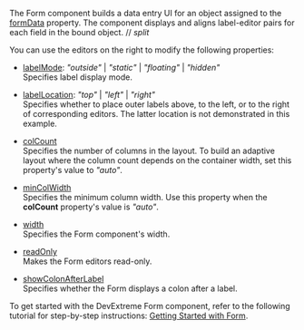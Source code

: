 The Form component builds a data entry UI for an object assigned to the [formData](/Documentation/ApiReference/UI_Components/dxForm/Configuration/#formData) property. The component displays and aligns label-editor pairs for each field in the bound object.
// _split_

You can use the editors on the right to modify the following properties:

- [labelMode](/Documentation/ApiReference/UI_Components/dxForm/Configuration/#labelMode): *"outside"* | *"static"* | *"floating"* | *"hidden"*        
Specifies label display mode.

- [labelLocation](/Documentation/ApiReference/UI_Components/dxForm/Configuration/#labelLocation): *"top"* | *"left"* | *"right"*         
Specifies whether to place outer labels above, to the left, or to the right of corresponding editors. The latter location is not demonstrated in this example.

- [colCount](/Documentation/ApiReference/UI_Components/dxForm/Configuration/#colCount)  
Specifies the number of columns in the layout. To build an adaptive layout where the column count depends on the container width, set this property's value to *"auto"*.

- [minColWidth](/Documentation/ApiReference/UI_Components/dxForm/Configuration/#minColWidth)    
Specifies the minimum column width. Use this property when the **colCount** property's value is *"auto"*.

- [width](/Documentation/ApiReference/UI_Components/dxForm/Configuration/#width)    
Specifies the Form component's width.

- [readOnly](/Documentation/ApiReference/UI_Components/dxForm/Configuration/#readOnly)  
Makes the Form editors read-only.

- [showColonAfterLabel](/Documentation/ApiReference/UI_Components/dxForm/Configuration/#showColonAfterLabel)    
Specifies whether the Form displays a colon after a label. 

To get started with the DevExtreme Form component, refer to the following tutorial for step-by-step instructions: [Getting Started with Form](/Documentation/Guide/UI_Components/Form/Getting_Started_with_Form/).